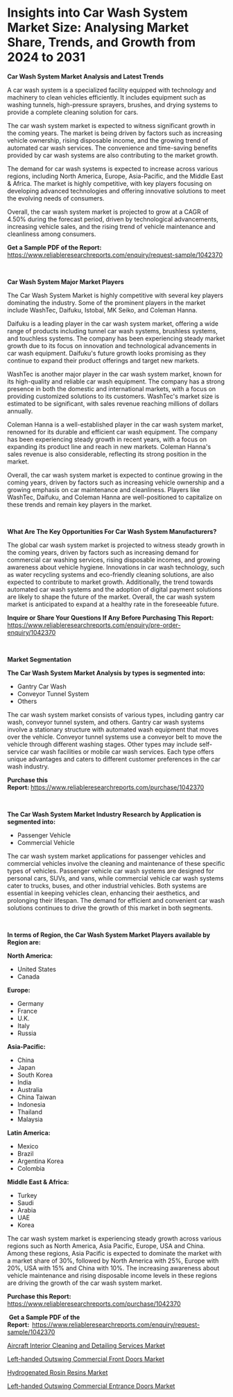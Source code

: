 <p><h1>Insights into Car Wash System Market Size: Analysing Market Share, Trends, and Growth from 2024 to 2031</h1></p><p><strong>Car Wash System Market Analysis and Latest Trends</strong></p>
<p><p>A car wash system is a specialized facility equipped with technology and machinery to clean vehicles efficiently. It includes equipment such as washing tunnels, high-pressure sprayers, brushes, and drying systems to provide a complete cleaning solution for cars.</p><p>The car wash system market is expected to witness significant growth in the coming years. The market is being driven by factors such as increasing vehicle ownership, rising disposable income, and the growing trend of automated car wash services. The convenience and time-saving benefits provided by car wash systems are also contributing to the market growth.</p><p>The demand for car wash systems is expected to increase across various regions, including North America, Europe, Asia-Pacific, and the Middle East & Africa. The market is highly competitive, with key players focusing on developing advanced technologies and offering innovative solutions to meet the evolving needs of consumers.</p><p>Overall, the car wash system market is projected to grow at a CAGR of 4.50% during the forecast period, driven by technological advancements, increasing vehicle sales, and the rising trend of vehicle maintenance and cleanliness among consumers.</p></p>
<p><strong>Get a Sample PDF of the Report:&nbsp;</strong> <a href="https://www.reliableresearchreports.com/enquiry/request-sample/1042370">https://www.reliableresearchreports.com/enquiry/request-sample/1042370</a></p>
<p>&nbsp;</p>
<p><strong>Car Wash System Major Market Players</strong></p>
<p><p>The Car Wash System Market is highly competitive with several key players dominating the industry. Some of the prominent players in the market include WashTec, Daifuku, Istobal, MK Seiko, and Coleman Hanna.</p><p>Daifuku is a leading player in the car wash system market, offering a wide range of products including tunnel car wash systems, brushless systems, and touchless systems. The company has been experiencing steady market growth due to its focus on innovation and technological advancements in car wash equipment. Daifuku's future growth looks promising as they continue to expand their product offerings and target new markets.</p><p>WashTec is another major player in the car wash system market, known for its high-quality and reliable car wash equipment. The company has a strong presence in both the domestic and international markets, with a focus on providing customized solutions to its customers. WashTec's market size is estimated to be significant, with sales revenue reaching millions of dollars annually.</p><p>Coleman Hanna is a well-established player in the car wash system market, renowned for its durable and efficient car wash equipment. The company has been experiencing steady growth in recent years, with a focus on expanding its product line and reach in new markets. Coleman Hanna's sales revenue is also considerable, reflecting its strong position in the market.</p><p>Overall, the car wash system market is expected to continue growing in the coming years, driven by factors such as increasing vehicle ownership and a growing emphasis on car maintenance and cleanliness. Players like WashTec, Daifuku, and Coleman Hanna are well-positioned to capitalize on these trends and remain key players in the market.</p></p>
<p>&nbsp;</p>
<p><strong>What Are The Key Opportunities For Car Wash System Manufacturers?</strong></p>
<p><p>The global car wash system market is projected to witness steady growth in the coming years, driven by factors such as increasing demand for commercial car washing services, rising disposable incomes, and growing awareness about vehicle hygiene. Innovations in car wash technology, such as water recycling systems and eco-friendly cleaning solutions, are also expected to contribute to market growth. Additionally, the trend towards automated car wash systems and the adoption of digital payment solutions are likely to shape the future of the market. Overall, the car wash system market is anticipated to expand at a healthy rate in the foreseeable future.</p></p>
<p><strong>Inquire or Share Your Questions If Any Before Purchasing This Report:</strong> <a href="https://www.reliableresearchreports.com/enquiry/pre-order-enquiry/1042370">https://www.reliableresearchreports.com/enquiry/pre-order-enquiry/1042370</a></p>
<p>&nbsp;</p>
<p><strong>Market Segmentation</strong></p>
<p><strong>The Car Wash System Market Analysis by types is segmented into:</strong></p>
<p><ul><li>Gantry Car Wash</li><li>Conveyor Tunnel System</li><li>Others</li></ul></p>
<p><p>The car wash system market consists of various types, including gantry car wash, conveyor tunnel system, and others. Gantry car wash systems involve a stationary structure with automated wash equipment that moves over the vehicle. Conveyor tunnel systems use a conveyor belt to move the vehicle through different washing stages. Other types may include self-service car wash facilities or mobile car wash services. Each type offers unique advantages and caters to different customer preferences in the car wash industry.</p></p>
<p><strong>Purchase this Report:&nbsp;</strong><a href="https://www.reliableresearchreports.com/purchase/1042370">https://www.reliableresearchreports.com/purchase/1042370</a></p>
<p>&nbsp;</p>
<p><strong>The Car Wash System Market Industry Research by Application is segmented into:</strong></p>
<p><ul><li>Passenger Vehicle</li><li>Commercial Vehicle</li></ul></p>
<p><p>The car wash system market applications for passenger vehicles and commercial vehicles involve the cleaning and maintenance of these specific types of vehicles. Passenger vehicle car wash systems are designed for personal cars, SUVs, and vans, while commercial vehicle car wash systems cater to trucks, buses, and other industrial vehicles. Both systems are essential in keeping vehicles clean, enhancing their aesthetics, and prolonging their lifespan. The demand for efficient and convenient car wash solutions continues to drive the growth of this market in both segments.</p></p>
<p>&nbsp;</p>
<p><strong>In terms of Region, the Car Wash System Market Players available by Region are:</strong></p>
<p>
    <p> <strong> North America: </strong>
        <ul>
            <li>United States</li>
            <li>Canada</li>
        </ul>
        </p> 
    <p> <strong> Europe: </strong>
        <ul>
            <li>Germany</li>
            <li>France</li>
            <li>U.K.</li>
            <li>Italy</li>
            <li>Russia</li>
        </ul>
        </p> 
    <p> <strong> Asia-Pacific: </strong>
        <ul>
            <li>China</li>
            <li>Japan</li>
            <li>South Korea</li>
            <li>India</li>
            <li>Australia</li>
            <li>China Taiwan</li>
            <li>Indonesia</li>
            <li>Thailand</li>
            <li>Malaysia</li>
        </ul>
        </p> 
    <p> <strong> Latin America: </strong>
        <ul>
            <li>Mexico</li>
            <li>Brazil</li>
            <li>Argentina Korea</li>
            <li>Colombia</li>
        </ul>
        </p> 
    <p> <strong> Middle East & Africa: </strong>
        <ul>
            <li>Turkey</li>
            <li>Saudi</li>
            <li>Arabia</li>
            <li>UAE</li>
            <li>Korea</li>
        </ul>
    </p>
    </p>
<p><p>The car wash system market is experiencing steady growth across various regions such as North America, Asia Pacific, Europe, USA and China. Among these regions, Asia Pacific is expected to dominate the market with a market share of 30%, followed by North America with 25%, Europe with 20%, USA with 15% and China with 10%. The increasing awareness about vehicle maintenance and rising disposable income levels in these regions are driving the growth of the car wash system market.</p></p>
<p><strong>Purchase this Report: </strong><a href="https://www.reliableresearchreports.com/purchase/1042370">https://www.reliableresearchreports.com/purchase/1042370</a></p>
<p>&nbsp;<strong>Get a Sample PDF of the Report:&nbsp;&nbsp;</strong><a href="https://www.reliableresearchreports.com/enquiry/request-sample/1042370">https://www.reliableresearchreports.com/enquiry/request-sample/1042370</a></p>
<p><strong></strong></p>
<p><p><a href="https://view.publitas.com/reportprime-1/aircraft-interior-cleaning-and-detailing-services-market-research-report-unlocks-analysis-on-the-market-financial-status-market-size-and-market-revenue-upto-2030/">Aircraft Interior Cleaning and Detailing Services Market</a></p><p><a href="https://view.publitas.com/reportprime-1/decoding-the-left-handed-outswing-commercial-front-doors-market-a-deep-dive-into-the-latest-market-trends-market-segmentation-and-competitive-analysis/">Left-handed Outswing Commercial Front Doors Market</a></p><p><a href="https://military-diascia-e68.notion.site/Hydrogenated-Rosin-Resins-Market-Growth-Market-Trends-COVID-19-Impact-and-Forecasts-for-period-fr-bfacde98b436499d85a0973ac7110ae0">Hydrogenated Rosin Resins Market</a></p><p><a href="https://view.publitas.com/reportprime-1/left-handed-outswing-commercial-entrance-doors-market-size-share-trends-analysis-report-by-application-regional-outlook-competitive-strategies-and-segment-forecasts-2023-2030/">Left-handed Outswing Commercial Entrance Doors Market</a></p></p>
